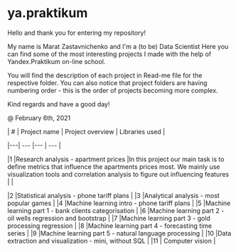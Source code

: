 # ya.praktikum

Hello and thank you for entering my repository!

My name is Marat Zastavnichenko and I'm a (to be) Data Scientist
Here you can find some of the most interesting projects I made with the help of Yandex.Praktikum on-line school.

You will find the description of each project in Read-me file for the respective folder.
You can also notice that project folders are having numbering order - this is the order of projects becoming more complex.

Kind regards and have a good day!

@ February 6th, 2021

| # | Project name                                                | Project overview | Libraries used |

|---| ---                                                         |---               | ---            |

|1  |Research analysis - apartment prices                         |In this project our main task is to define metrics that influence the apartments prices most. We mainly use visualization tools and correlation analysis to figure out influencing features                  |                |        

|2  |Statistical analysis - phone tariff plans                    |
|3  |Analytical analysis - most popular games                     |
|4  |Machine learning intro - phone tariff plans                  |
|5  |Machine learning part 1 - bank clients categorisation        |
|6  |Machine learning part 2 - oil wells regression and bootstrap |
|7  |Machine learning part 3 - gold processing regression         |
|8  |Machine learning part 4 - forecasting time series            |
|9  |Machine learning part 5 - natural language processing        |
|10 |Data extraction and visualization - mini, without SQL        |
|11 | Computer vision                                             |
